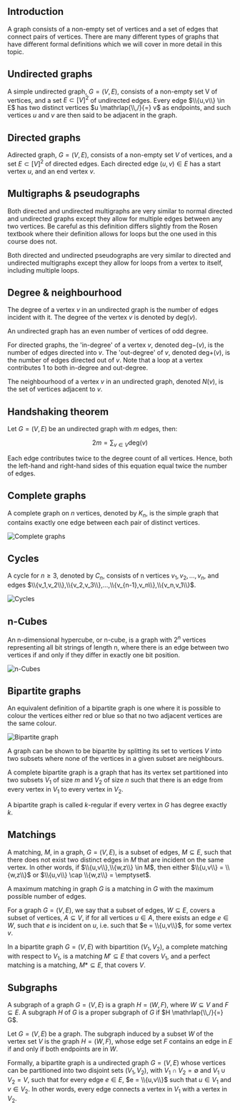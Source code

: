 ## Introduction

A graph consists of a non-empty set of vertices and a set of edges that connect pairs of vertices. There are many different types of graphs that have different formal definitions which we will cover in more detail in this topic.

## Undirected graphs

A simple undirected graph, $G = (V,E)$, consists of a non-empty set V of vertices, and a set $E \subset [V]^2$ of undirected edges. Every edge $\\{u,v\\} \in E$ has two distinct vertices $u \mathrlap{\\,/}{=} v$ as endpoints, and such vertices $u$ and $v$ are then said to be adjacent in the graph.

## Directed graphs

Adirected graph, $G = (V,E)$, consists of a non-empty set $V$ of vertices, and a set $E \subset [V]^2$ of directed edges. Each directed edge $(u,v) \in E$ has a start vertex $u$, and an end vertex $v$.

## Multigraphs & pseudographs

Both directed and undirected multigraphs are very similar to normal directed and undirected graphs except they allow for multiple edges between any two vertices. Be careful as this definition differs slightly from the Rosen textbook where their definition allows for loops but the one used in this course does not.

Both directed and undirected pseudographs are very similar to directed and undirected multigraphs except they allow for loops from a vertex to itself, including multiple loops.

## Degree & neighbourhood

The degree of a vertex $v$ in an undirected graph is the number of edges incident with it. The degree of the vertex $v$ is denoted by $\text{deg}(v)$.

An undirected graph has an even number of vertices of odd degree.

For directed graphs, the 'in-degree' of a vertex $v$, denoted $\text{deg−}(v)$, is the number of edges directed into $v$. The 'out-degree' of $v$, denoted $\text{deg+}(v)$, is the number of edges directed out of $v$. Note that a loop at a vertex contributes 1 to both in-degree and out-degree.

The neighbourhood of a vertex $v$ in an undirected graph, denoted $N(v)$, is the set of vertices adjacent to $v$.

## Handshaking theorem

Let $G = (V,E)$ be an undirected graph with $m$ edges, then:

$$2m = \displaystyle\sum_{v \in V} \text{deg}(v)$$

Each edge contributes twice to the degree count of all vertices. Hence, both the left-hand and right-hand sides of this equation equal twice the number of edges.

## Complete graphs

A complete graph on $n$ vertices, denoted by $K_n$, is the simple graph that contains exactly one edge between each pair of distinct vertices.

![Complete graphs](/img/complete-graphs.svg)

## Cycles

A cycle for $n \ge 3$, denoted by $C_n$, consists of n vertices $v_1,v_2,...,v_n$, and edges $\\{v_1,v_2\\},\\{v_2,v_3\\},...,\\{v_{n-1},v_n\\},\\{v_n,v_1\\}$.

<!-- This definition needs some work -->

![Cycles](/img/cycles.svg)

## n-Cubes

An n-dimensional hypercube, or n-cube, is a graph with $2^n$ vertices representing all bit strings of length n, where there is an edge between two vertices if and only if they differ in exactly one bit position.

![n-Cubes](/img/n-cubes.svg)

<!-- There is more info on this in the textbook -->

## Bipartite graphs

An equivalent definition of a bipartite graph is one where it is possible to colour the vertices either red or blue so that no two adjacent vertices are the same colour.

![Bipartite graph](/img/bipartite-graph.svg)

A graph can be shown to be bipartite by splitting its set to vertices $V$ into two subsets where none of the vertices in a given subset are neighbours.

A complete bipartite graph is a graph that has its vertex set partitioned into two subsets $V_1$ of size $m$ and $V_2$ of size $n$ such that there is an edge from every vertex in $V_1$ to every vertex in $V_2$.

<!-- Diagram -->

A bipartite graph is called $k$-regular if every vertex in $G$ has degree exactly $k$.

## Matchings

A matching, $M$, in a graph, $G = (V,E)$, is a subset of edges, $M \subseteq E$, such that there does not exist two distinct edges in $M$ that are incident on the same vertex. In other words, if $\\{u,v\\},\\{w,z\\} \in M$, then either $\\{u,v\\} = \\{w,z\\}$ or $\\{u,v\\} \cap \\{w,z\\} = \emptyset$.

A maximum matching in graph $G$ is a matching in $G$ with the maximum possible number of edges.

For a graph $G = (V,E)$, we say that a subset of edges, $W \subseteq E$, covers a subset of vertices, $A \subseteq V$, if for all vertices $u \in A$, there exists an edge $e \in W$, such that $e$ is incident on $u$, i.e. such that $e = \\{u,v\\}$, for some vertex $v$.

In a bipartite graph $G = (V,E)$ with bipartition $(V_1,V_2)$, a complete matching with respect to $V_1$, is a matching $M' \subseteq E$ that covers $V_1$, and a perfect matching is a matching, $M* \subseteq E$, that covers $V$.

<!-- There is more on this after Hall's -->

## Subgraphs

A subgraph of a graph $G = (V,E)$ is a graph $H = (W,F)$, where $W \subseteq V$ and $F \subseteq E$. A subgraph $H$ of $G$ is a proper subgraph of $G$ if $H \mathrlap{\\,/}{=} G$.

<!-- Diagram -->

Let $G = (V,E)$ be a graph. The subgraph induced by a subset $W$ of the vertex set $V$ is the graph $H = (W,F)$, whose edge set $F$ contains an edge in $E$ if and only if both endpoints are in $W$.

Formally, a bipartite graph is a undirected graph $G = (V,E)$ whose vertices can be partitioned into two disjoint sets $(V_1,V_2)$, with $V_1 \cap V_2 = \emptyset$ and $V_1 \cup V_2 = V$, such that for every edge $e \in E$, $e = \\{u,v\\}$ such that $u \in V_1$ and $v \in V_2$. In other words, every edge connects a vertex in $V_1$ with a vertex in $V_2$.
